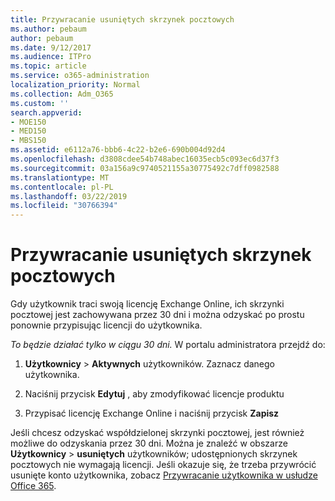 ```yaml
---
title: Przywracanie usuniętych skrzynek pocztowych
ms.author: pebaum
author: pebaum
ms.date: 9/12/2017
ms.audience: ITPro
ms.topic: article
ms.service: o365-administration
localization_priority: Normal
ms.collection: Adm_O365
ms.custom: ''
search.appverid:
- MOE150
- MED150
- MBS150
ms.assetid: e6112a76-bbb6-4c22-b2e6-690b004d92d4
ms.openlocfilehash: d3808cdee54b748abec16035ecb5c093ec6d37f3
ms.sourcegitcommit: 03a156a9c9740521155a30775492c7dff0982588
ms.translationtype: MT
ms.contentlocale: pl-PL
ms.lasthandoff: 03/22/2019
ms.locfileid: "30766394"
---
```

# <a name="restore-a-deleted-mailbox"></a>Przywracanie usuniętych skrzynek pocztowych

Gdy użytkownik traci swoją licencję Exchange Online, ich skrzynki pocztowej jest zachowywana przez 30 dni i można odzyskać po prostu ponownie przypisując licencji do użytkownika.
  
 *To będzie działać tylko w ciągu 30 dni.*  W portalu administratora przejdź do: 
  
1. **Użytkownicy** \> **Aktywnych** użytkowników. Zaznacz danego użytkownika. 
    
2. Naciśnij przycisk **Edytuj** , aby zmodyfikować licencje produktu 
    
3. Przypisać licencję Exchange Online i naciśnij przycisk **Zapisz**
    
Jeśli chcesz odzyskać współdzielonej skrzynki pocztowej, jest również możliwe do odzyskania przez 30 dni. Można je znaleźć w obszarze **Użytkownicy** \> **usuniętych** użytkowników; udostępnionych skrzynek pocztowych nie wymagają licencji. Jeśli okazuje się, że trzeba przywrócić usunięte konto użytkownika, zobacz [Przywracanie użytkownika w usłudze Office 365](https://docs.microsoft.com/en-us/office365/admin/add-users/restore-user).
  

